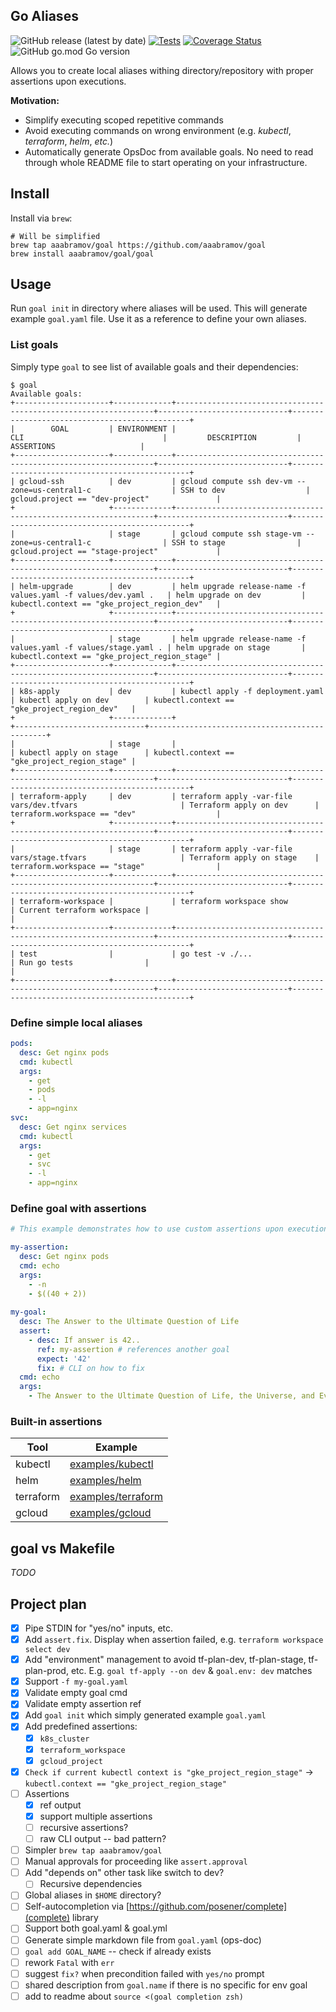 ## Go Aliases

![GitHub release (latest by date)](https://img.shields.io/github/v/release/aaabramov/goal) [![Tests](https://github.com/aaabramov/goal/actions/workflows/test.yml/badge.svg?branch=master)](https://github.com/aaabramov/goal/actions/workflows/test.yml) [![Coverage Status](https://coveralls.io/repos/github/aaabramov/goal/badge.svg?branch=feature/coverage)](https://coveralls.io/github/aaabramov/goal?branch=feature/coverage) ![GitHub go.mod Go version](https://img.shields.io/github/go-mod/go-version/aaabramov/goal)

Allows you to create local aliases withing directory/repository with proper assertions upon executions.

**Motivation:**

- Simplify executing scoped repetitive commands
- Avoid executing commands on wrong environment (e.g. _kubectl_, _terraform_, _helm_, _etc._)
- Automatically generate OpsDoc from available goals. No need to read through whole README file to start operating on your infrastructure.

## Install

Install via `brew`:

```shell
# Will be simplified
brew tap aaabramov/goal https://github.com/aaabramov/goal
brew install aaabramov/goal/goal
```

## Usage

Run `goal init` in directory where aliases will be used. This will generate example `goal.yaml` file. Use it as a reference to define your own aliases. 

### List goals

Simply type `goal` to see list of available goals and their dependencies:

```shell
$ goal
Available goals:
+---------------------+-------------+-----------------------------------------------------------------+-----------------------------+-----------------------------------------------+
|        GOAL         | ENVIRONMENT |                               CLI                               |         DESCRIPTION         |                  ASSERTIONS                   |
+---------------------+-------------+-----------------------------------------------------------------+-----------------------------+-----------------------------------------------+
| gcloud-ssh          | dev         | gcloud compute ssh dev-vm --zone=us-central1-c                  | SSH to dev                  | gcloud.project == "dev-project"               |
+                     +-------------+-----------------------------------------------------------------+-----------------------------+-----------------------------------------------+
|                     | stage       | gcloud compute ssh stage-vm --zone=us-central1-c                | SSH to stage                | gcloud.project == "stage-project"             |
+---------------------+-------------+-----------------------------------------------------------------+-----------------------------+-----------------------------------------------+
| helm-upgrade        | dev         | helm upgrade release-name -f values.yaml -f values/dev.yaml .   | helm upgrade on dev         | kubectl.context == "gke_project_region_dev"   |
+                     +-------------+-----------------------------------------------------------------+-----------------------------+-----------------------------------------------+
|                     | stage       | helm upgrade release-name -f values.yaml -f values/stage.yaml . | helm upgrade on stage       | kubectl.context == "gke_project_region_stage" |
+---------------------+-------------+-----------------------------------------------------------------+-----------------------------+-----------------------------------------------+
| k8s-apply           | dev         | kubectl apply -f deployment.yaml                                | kubectl apply on dev        | kubectl.context == "gke_project_region_dev"   |
+                     +-------------+                                                                 +-----------------------------+-----------------------------------------------+
|                     | stage       |                                                                 | kubectl apply on stage      | kubectl.context == "gke_project_region_stage" |
+---------------------+-------------+-----------------------------------------------------------------+-----------------------------+-----------------------------------------------+
| terraform-apply     | dev         | terraform apply -var-file vars/dev.tfvars                       | Terraform apply on dev      | terraform.workspace == "dev"                  |
+                     +-------------+-----------------------------------------------------------------+-----------------------------+-----------------------------------------------+
|                     | stage       | terraform apply -var-file vars/stage.tfvars                     | Terraform apply on stage    | terraform.workspace == "stage"                |
+---------------------+-------------+-----------------------------------------------------------------+-----------------------------+-----------------------------------------------+
| terraform-workspace |             | terraform workspace show                                        | Current terraform workspace |                                               |
+---------------------+-------------+-----------------------------------------------------------------+-----------------------------+-----------------------------------------------+
| test                |             | go test -v ./...                                                | Run go tests                |                                               |
+---------------------+-------------+-----------------------------------------------------------------+-----------------------------+-----------------------------------------------+
```

### Define simple local aliases

```yaml
pods:
  desc: Get nginx pods
  cmd: kubectl
  args:
    - get
    - pods
    - -l
    - app=nginx
svc:
  desc: Get nginx services
  cmd: kubectl
  args:
    - get
    - svc
    - -l
    - app=nginx
```

### Define goal with assertions

```yaml
# This example demonstrates how to use custom assertions upon executions.

my-assertion:
  desc: Get nginx pods
  cmd: echo
  args:
    - -n
    - $((40 + 2))
  
my-goal:
  desc: The Answer to the Ultimate Question of Life
  assert:
    - desc: If answer is 42..
      ref: my-assertion # references another goal
      expect: '42'
      fix: # CLI on how to fix
  cmd: echo
  args:
    - The Answer to the Ultimate Question of Life, the Universe, and Everything is 42
```

### Built-in assertions

| Tool      | Example                                  |
|-----------|------------------------------------------|
| kubectl   | [examples/kubectl](examples/kubectl)     |
| helm      | [examples/helm](examples/helm)           |
| terraform | [examples/terraform](examples/terraform) |
| gcloud    | [examples/gcloud](examples/gcloud)       |

## goal vs Makefile
_TODO_

## Project plan

- [X] Pipe STDIN for "yes/no" inputs, etc.
- [X] Add `assert.fix`. Display when assertion failed, e.g. `terraform workspace select dev`
- [X] Add "environment" management to avoid tf-plan-dev, tf-plan-stage, tf-plan-prod, etc. E.g. `goal tf-apply --on dev`
  & `goal.env: dev` matches
- [X] Support `-f my-goal.yaml`
- [X] Validate empty goal cmd
- [X] Validate empty assertion ref
- [X] Add `goal init` which simply generated example `goal.yaml`
- [X] Add predefined assertions:
    - [X] `k8s_cluster`
    - [X] `terraform_workspace`
    - [X] `gcloud_project`
- [X] `Check if current kubectl context is "gke_project_region_stage"` -> `kubectl.context == "gke_project_region_stage"`
- [ ] Assertions
  - [X] ref output
  - [X] support multiple assertions
  - [ ] recursive assertions?
  - [ ] raw CLI output -- bad pattern?
- [ ] Simpler `brew tap aaabramov/goal`
- [ ] Manual approvals for proceeding like `assert.approval`
- [ ] Add "depends on" other task like switch to dev?
    - [ ] Recursive dependencies
- [ ] Global aliases in `$HOME` directory?
- [ ] Self-autocompletion via [https://github.com/posener/complete](complete) library
- [ ] Support both goal.yaml & goal.yml
- [ ] Generate simple markdown file from `goal.yaml` (ops-doc)
- [ ] `goal add GOAL_NAME` -- check if already exists
- [ ] rework `Fatal` with `err`
- [ ] suggest `fix?` when precondition failed with `yes/no` prompt
- [ ] shared description from `goal.name` if there is no specific for env goal
- [ ] add to readme about `source <(goal completion zsh)`
